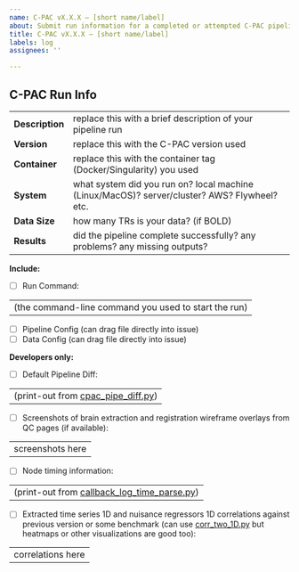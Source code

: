 ```yaml
---
name: C-PAC vX.X.X ― [short name/label]
about: Submit run information for a completed or attempted C-PAC pipeline.
title: C-PAC vX.X.X ― [short name/label]
labels: log
assignees: ''

---
```


<!-- 
Toggle between the 'write' and 'preview' tabs for markdown rendering.
-->


## C-PAC Run Info 

|                     |                                                                                         |
| :------------------ | :-------------------------------------------------------------------------------------- |
| **Description**     | replace this with a brief description of your pipeline run                              |
| **Version**            | replace this with the C-PAC version used                                          |    
| **Container**            | replace this with the container tag (Docker/Singularity) you used                                          |
| **System**            | what system did you run on? local machine (Linux/MacOS)? server/cluster? AWS? Flywheel? etc.                                          |    
| **Data Size**  | how many TRs is your data? (if BOLD)                          |
| **Results**     | did the pipeline complete successfully? any problems? any missing outputs?                              |

**Include:**
- [ ] Run Command:

||
| :-------------------------------------------------------------------------------------- |
| (the command-line command you used to start the run)                                                     |

- [ ] Pipeline Config (can drag file directly into issue)
- [ ] Data Config (can drag file directly into issue)

**Developers only:**
- [ ] Default Pipeline Diff:

||
| :-------------------------------------------------------------------------------------- |
| (print-out from [cpac_pipe_diff.py](https://github.com/sgiavasis/CPAC_regtest_pack/blob/master/cpac_pipe_diff.py))                                                     |

- [ ] Screenshots of brain extraction and registration wireframe overlays from QC pages (if available):

||
| :-------------------------------------------------------------------------------------- |
| screenshots here                                                    |

- [ ] Node timing information:

||
| :-------------------------------------------------------------------------------------- |
| (print-out from [callback_log_time_parse.py](https://github.com/sgiavasis/CPAC_regtest_pack/blob/master/callback_log_time_parse.py))                                                     |

- [ ] Extracted time series 1D and nuisance regressors 1D correlations against previous version or some benchmark (can use [corr_two_1D.py](https://github.com/sgiavasis/CPAC_regtest_pack/blob/master/corr_two_1D.py) but heatmaps or other visualizations are good too):

||
| :-------------------------------------------------------------------------------------- |
| correlations here                                                    |
